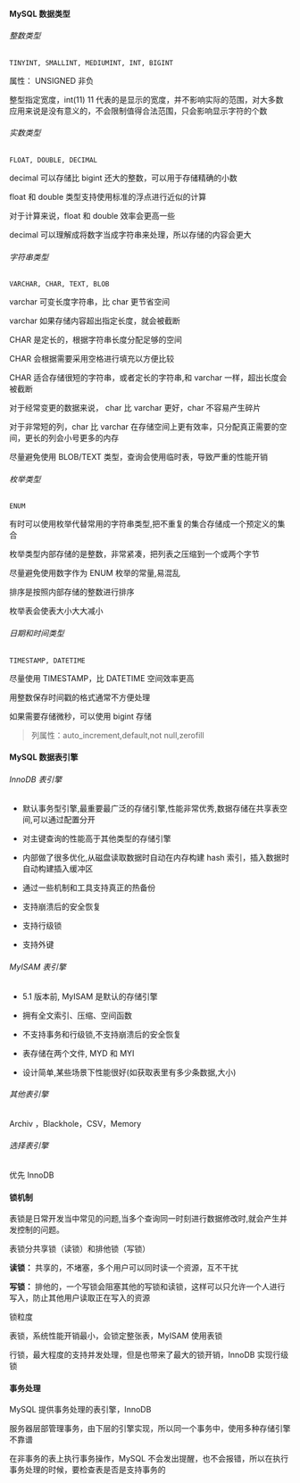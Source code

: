 #### MySQL 数据类型

###### 整数类型

`TINYINT, SMALLINT, MEDIUMINT, INT, BIGINT`

属性： UNSIGNED 非负

整型指定宽度，int(11) 11 代表的是显示的宽度，并不影响实际的范围，对大多数应用来说是没有意义的，不会限制值得合法范围，只会影响显示字符的个数

###### 实数类型

`FLOAT, DOUBLE, DECIMAL`

decimal 可以存储比 bigint 还大的整数，可以用于存储精确的小数

float 和 double 类型支持使用标准的浮点进行近似的计算

对于计算来说，float 和 double 效率会更高一些

decimal 可以理解成将数字当成字符串来处理，所以存储的内容会更大

###### 字符串类型

`VARCHAR, CHAR, TEXT, BLOB`

varchar 可变长度字符串，比 char 更节省空间

varchar 如果存储内容超出指定长度，就会被截断

CHAR 是定长的，根据字符串长度分配足够的空间

CHAR 会根据需要采用空格进行填充以方便比较

CHAR 适合存储很短的字符串，或者定长的字符串,和 varchar 一样，超出长度会被截断

对于经常变更的数据来说， char 比 varchar 更好，char 不容易产生碎片

对于非常短的列，char 比 varchar 在存储空间上更有效率，只分配真正需要的空间，更长的列会小号更多的内存

尽量避免使用 BLOB/TEXT 类型，查询会使用临时表，导致严重的性能开销

###### 枚举类型

`ENUM`

有时可以使用枚举代替常用的字符串类型,把不重复的集合存储成一个预定义的集合

枚举类型内部存储的是整数，非常紧凑，把列表之压缩到一个或两个字节

尽量避免使用数字作为 ENUM 枚举的常量,易混乱

排序是按照内部存储的整数进行排序

枚举表会使表大小大大减小

###### 日期和时间类型

`TIMESTAMP, DATETIME`

尽量使用 TIMESTAMP，比 DATETIME 空间效率更高

用整数保存时间戳的格式通常不方便处理

如果需要存储微秒，可以使用 bigint 存储

> 列属性：auto_increment,default,not null,zerofill

#### MySQL 数据表引擎

###### InnoDB 表引擎

-   默认事务型引擎,最重要最广泛的存储引擎,性能非常优秀,数据存储在共享表空间,可以通过配置分开

-   对主键查询的性能高于其他类型的存储引擎

-   内部做了很多优化,从磁盘读取数据时自动在内存构建 hash 索引，插入数据时自动构建插入缓冲区

-   通过一些机制和工具支持真正的热备份

-   支持崩溃后的安全恢复

-   支持行级锁

-   支持外键

###### MyISAM 表引擎

-   5.1 版本前, MyISAM 是默认的存储引擎

-   拥有全文索引、压缩、空间函数

-   不支持事务和行级锁,不支持崩溃后的安全恢复

-   表存储在两个文件, MYD 和 MYI

-   设计简单,某些场景下性能很好(如获取表里有多少条数据,大小)

###### 其他表引擎

Archiv ，Blackhole，CSV，Memory

###### 选择表引擎

优先 InnoDB

#### 锁机制

表锁是日常开发当中常见的问题,当多个查询同一时刻进行数据修改时,就会产生并发控制的问题。

表锁分共享锁（读锁）和排他锁（写锁）

**读锁：** 共享的，不堵塞，多个用户可以同时读一个资源，互不干扰

**写锁：** 排他的，一个写锁会阻塞其他的写锁和读锁，这样可以只允许一个人进行写入，防止其他用户读取正在写入的资源

锁粒度

表锁，系统性能开销最小，会锁定整张表，MyISAM 使用表锁

行锁，最大程度的支持并发处理，但是也带来了最大的锁开销，InnoDB 实现行级锁

#### 事务处理

MySQL 提供事务处理的表引擎，InnoDB

服务器层部管理事务，由下层的引擎实现，所以同一个事务中，使用多种存储引擎不靠谱

在非事务的表上执行事务操作，MySQL 不会发出提醒，也不会报错，所以在执行事务处理的时候，要检查表是否是支持事务的
